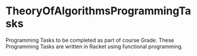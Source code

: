 # TheoryOfAlgorithmsProgrammingTasks
Programming Tasks to be completed as part of course Grade. These Programming Tasks are written in Racket using functional programming.
